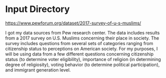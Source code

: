 # Input Directory

https://www.pewforum.org/dataset/2017-survey-of-u-s-muslims/ 

I got my data sources from Pew research center. The data includes results from a 2017 survey on U.S. Muslims concerning their place in society. The survey includes questions from several sets of categories ranging from citizenship status to perceptions on American society. For my purposes, I will be using data from a few different questions concerning citizenship status (to determine voter eligibility), importance of religion (in determining degree of religiosity), voting behavior (to determine political participation), and immigrant generation level. 